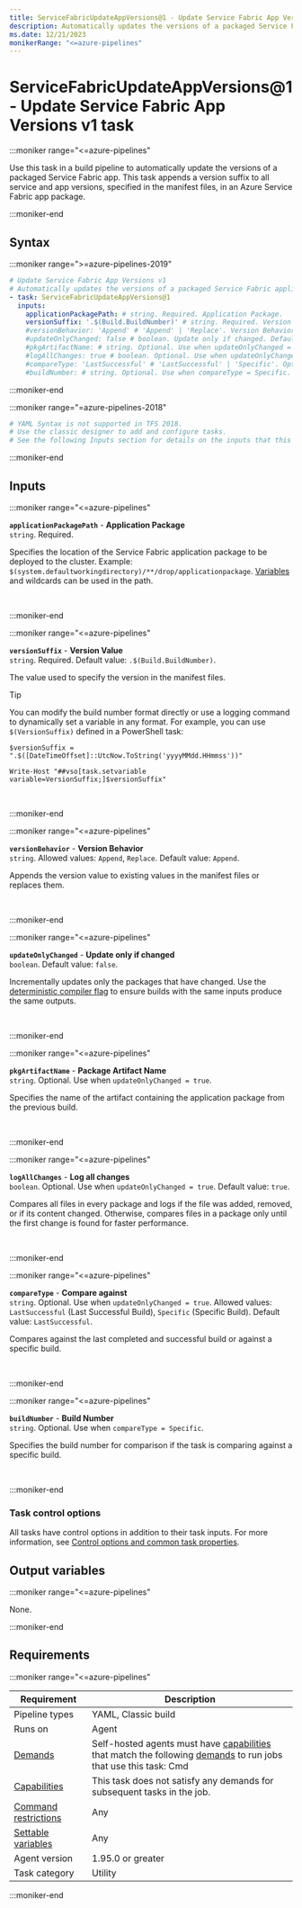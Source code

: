 ```yaml
---
title: ServiceFabricUpdateAppVersions@1 - Update Service Fabric App Versions v1 task
description: Automatically updates the versions of a packaged Service Fabric application.
ms.date: 12/21/2023
monikerRange: "<=azure-pipelines"
---
```


# ServiceFabricUpdateAppVersions@1 - Update Service Fabric App Versions v1 task

<!-- :::description::: -->
:::moniker range="<=azure-pipelines"

<!-- :::editable-content name="description"::: -->
Use this task in a build pipeline to automatically update the versions of a packaged Service Fabric app. This task appends a version suffix to all service and app versions, specified in the manifest files, in an Azure Service Fabric app package.
<!-- :::editable-content-end::: -->

:::moniker-end
<!-- :::description-end::: -->

<!-- :::syntax::: -->
## Syntax

:::moniker range=">=azure-pipelines-2019"

```yaml
# Update Service Fabric App Versions v1
# Automatically updates the versions of a packaged Service Fabric application.
- task: ServiceFabricUpdateAppVersions@1
  inputs:
    applicationPackagePath: # string. Required. Application Package. 
    versionSuffix: '.$(Build.BuildNumber)' # string. Required. Version Value. Default: .$(Build.BuildNumber).
    #versionBehavior: 'Append' # 'Append' | 'Replace'. Version Behavior. Default: Append.
    #updateOnlyChanged: false # boolean. Update only if changed. Default: false.
    #pkgArtifactName: # string. Optional. Use when updateOnlyChanged = true. Package Artifact Name. 
    #logAllChanges: true # boolean. Optional. Use when updateOnlyChanged = true. Log all changes. Default: true.
    #compareType: 'LastSuccessful' # 'LastSuccessful' | 'Specific'. Optional. Use when updateOnlyChanged = true. Compare against. Default: LastSuccessful.
    #buildNumber: # string. Optional. Use when compareType = Specific. Build Number.
```

:::moniker-end

:::moniker range="=azure-pipelines-2018"

```yaml
# YAML Syntax is not supported in TFS 2018.
# Use the classic designer to add and configure tasks.
# See the following Inputs section for details on the inputs that this task supports.
```

:::moniker-end
<!-- :::syntax-end::: -->

<!-- :::inputs::: -->
## Inputs

<!-- :::item name="applicationPackagePath"::: -->
:::moniker range="<=azure-pipelines"

**`applicationPackagePath`** - **Application Package**<br>
`string`. Required.<br>
<!-- :::editable-content name="helpMarkDown"::: -->
Specifies the location of the Service Fabric application package to be deployed to the cluster. Example: `$(system.defaultworkingdirectory)/**/drop/applicationpackage`. [Variables](/azure/devops/pipelines/build/variables) and wildcards can be used in the path.
<!-- :::editable-content-end::: -->
<br>

:::moniker-end
<!-- :::item-end::: -->
<!-- :::item name="versionSuffix"::: -->
:::moniker range="<=azure-pipelines"

**`versionSuffix`** - **Version Value**<br>
`string`. Required. Default value: `.$(Build.BuildNumber)`.<br>
<!-- :::editable-content name="helpMarkDown"::: -->
The value used to specify the version in the manifest files.

> [!TIP]
> You can modify the build number format directly or use a logging command to dynamically set a variable in any format. For example, you can use `$(VersionSuffix)` defined in a PowerShell task:
>
> `$versionSuffix = ".$([DateTimeOffset]::UtcNow.ToString('yyyyMMdd.HHmmss'))"`
>
> `Write-Host "##vso[task.setvariable variable=VersionSuffix;]$versionSuffix"`
<!-- :::editable-content-end::: -->
<br>

:::moniker-end
<!-- :::item-end::: -->
<!-- :::item name="versionBehavior"::: -->
:::moniker range="<=azure-pipelines"

**`versionBehavior`** - **Version Behavior**<br>
`string`. Allowed values: `Append`, `Replace`. Default value: `Append`.<br>
<!-- :::editable-content name="helpMarkDown"::: -->
Appends the version value to existing values in the manifest files or replaces them.
<!-- :::editable-content-end::: -->
<br>

:::moniker-end
<!-- :::item-end::: -->
<!-- :::item name="updateOnlyChanged"::: -->
:::moniker range="<=azure-pipelines"

**`updateOnlyChanged`** - **Update only if changed**<br>
`boolean`. Default value: `false`.<br>
<!-- :::editable-content name="helpMarkDown"::: -->
Incrementally updates only the packages that have changed. Use the [deterministic compiler flag](https://devblogs.microsoft.com/dotnet/whats-new-for-c-and-vb-in-visual-studio/) to ensure builds with the same inputs produce the same outputs.
<!-- :::editable-content-end::: -->
<br>

:::moniker-end
<!-- :::item-end::: -->
<!-- :::item name="pkgArtifactName"::: -->
:::moniker range="<=azure-pipelines"

**`pkgArtifactName`** - **Package Artifact Name**<br>
`string`. Optional. Use when `updateOnlyChanged = true`.<br>
<!-- :::editable-content name="helpMarkDown"::: -->
Specifies the name of the artifact containing the application package from the previous build.
<!-- :::editable-content-end::: -->
<br>

:::moniker-end
<!-- :::item-end::: -->
<!-- :::item name="logAllChanges"::: -->
:::moniker range="<=azure-pipelines"

**`logAllChanges`** - **Log all changes**<br>
`boolean`. Optional. Use when `updateOnlyChanged = true`. Default value: `true`.<br>
<!-- :::editable-content name="helpMarkDown"::: -->
Compares all files in every package and logs if the file was added, removed, or if its content changed. Otherwise, compares files in a package only until the first change is found for faster performance.
<!-- :::editable-content-end::: -->
<br>

:::moniker-end
<!-- :::item-end::: -->
<!-- :::item name="compareType"::: -->
:::moniker range="<=azure-pipelines"

**`compareType`** - **Compare against**<br>
`string`. Optional. Use when `updateOnlyChanged = true`. Allowed values: `LastSuccessful` (Last Successful Build), `Specific` (Specific Build). Default value: `LastSuccessful`.<br>
<!-- :::editable-content name="helpMarkDown"::: -->
Compares against the last completed and successful build or against a specific build.
<!-- :::editable-content-end::: -->
<br>

:::moniker-end
<!-- :::item-end::: -->
<!-- :::item name="buildNumber"::: -->
:::moniker range="<=azure-pipelines"

**`buildNumber`** - **Build Number**<br>
`string`. Optional. Use when `compareType = Specific`.<br>
<!-- :::editable-content name="helpMarkDown"::: -->
Specifies the build number for comparison if the task is comparing against a specific build.
<!-- :::editable-content-end::: -->
<br>

:::moniker-end
<!-- :::item-end::: -->

### Task control options

All tasks have control options in addition to their task inputs. For more information, see [Control options and common task properties](/azure/devops/pipelines/yaml-schema/steps-task#common-task-properties).
<!-- :::inputs-end::: -->

<!-- :::outputVariables::: -->
## Output variables

:::moniker range="<=azure-pipelines"

None.

:::moniker-end
<!-- :::outputVariables-end::: -->

<!-- :::remarks::: -->
<!-- :::editable-content name="remarks"::: -->
<!-- :::editable-content-end::: -->
<!-- :::remarks-end::: -->

<!-- :::examples::: -->
<!-- :::editable-content name="examples"::: -->
<!-- :::editable-content-end::: -->
<!-- :::examples-end::: -->

<!-- :::properties::: -->
## Requirements

:::moniker range="<=azure-pipelines"

| Requirement | Description |
|-------------|-------------|
| Pipeline types | YAML, Classic build |
| Runs on | Agent |
| [Demands](/azure/devops/pipelines/process/demands) | Self-hosted agents must have [capabilities](/azure/devops/pipelines/agents/agents#capabilities) that match the following [demands](/azure/devops/pipelines/process/demands) to run jobs that use this task: Cmd |
| [Capabilities](/azure/devops/pipelines/agents/agents#capabilities) | This task does not satisfy any demands for subsequent tasks in the job. |
| [Command restrictions](/azure/devops/pipelines/security/templates#agent-logging-command-restrictions) | Any |
| [Settable variables](/azure/devops/pipelines/security/templates#agent-logging-command-restrictions) | Any |
| Agent version |  1.95.0 or greater |
| Task category | Utility |

:::moniker-end
<!-- :::properties-end::: -->

<!-- :::see-also::: -->
<!-- :::editable-content name="seeAlso"::: -->
<!-- :::editable-content-end::: -->
<!-- :::see-also-end::: -->